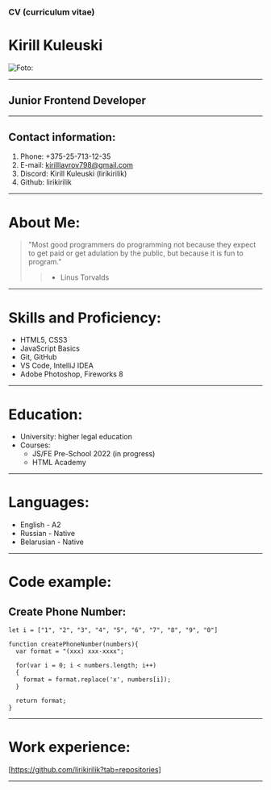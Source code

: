 ### CV (сurriculum vitae)
# **Kirill Kuleuski**                              
![Foto:](/rsschool-cv/src/IMG_1.jpg "Foto")
*****************************************
## Junior Frontend Developer
_________________________________________
## Contact information:
1.  Phone: +375-25-713-12-35
2. E-mail: kirilllavrov798@gmail.com
3. Discord: Kirill Kuleuski (lirikirilik)
4. Github: lirikirilik
*****************************************
# About Me:
> "Most good programmers do programming not because they expect to get paid or get adulation by the public, but because it is fun to program."
>>- Linus Torvalds
*******************************************
# Skills and Proficiency:

* HTML5, CSS3
* JavaScript Basics
* Git, GitHub
* VS Code, IntelliJ IDEA
* Adobe Photoshop, Fireworks 8
********************************************
# Education:
* University: higher legal education
* Courses:
   * JS/FE Pre-School 2022  (in progress)
   * HTML Academy
********************************************
# Languages:
* English - A2
* Russian - Native
* Belarusian - Native
********************************************
# Code example:
## Create Phone Number:
```
let i = ["1", "2", "3", "4", "5", "6", "7", "8", "9", "0"]

function createPhoneNumber(numbers){
  var format = "(xxx) xxx-xxxx";
  
  for(var i = 0; i < numbers.length; i++)
  {
    format = format.replace('x', numbers[i]);
  }
  
  return format;
}
```
*********************************************
# Work experience:
[https://github.com/lirikirilik?tab=repositories]
***********************************************

